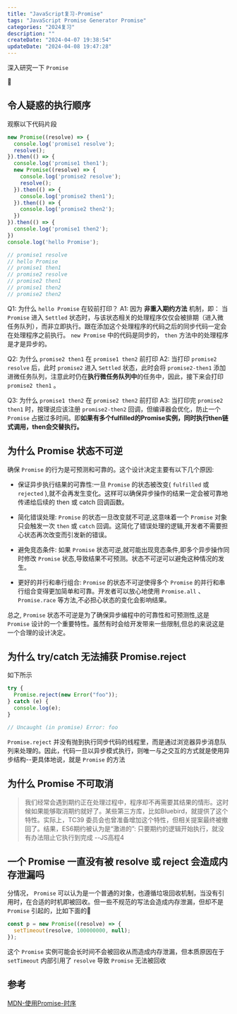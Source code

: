 ```yaml
---
title: "JavaScript复习-Promise"
tags: "JavaScript Promise Generator Promise"
categories: "2024复习"
description: ""
createDate: "2024-04-07 19:38:54"
updateDate: "2024-04-08 19:47:28"
---
```


深入研究一下 `Promise`

🤔

## 令人疑惑的执行顺序

观察以下代码片段

``` js
new Promise((resolve) => {
  console.log('promise1 resolve');
  resolve();
}).then(() => {
  console.log('promise1 then1');
  new Promise((resolve) => {
    console.log('promise2 resolve');
    resolve();
  }).then(() => {
    console.log('promise2 then1');
  }).then(() => {
    console.log('promise2 then2');
  })
}).then(() => {
  console.log('promise1 then2');
})
console.log('hello Promise');

// promise1 resolve
// hello Promise
// promise1 then1
// promise2 resolve
// promise2 then1
// promise1 then2
// promise2 then2
```

Q1: 为什么 `hello Promise` 在较前打印？
A1: 因为 **非重入期约方法** 机制，即： 当 `Promise` 进入 `Settled` 状态时，与该状态相关的处理程序仅仅会被排期（进入微任务队列），而非立即执行。跟在添加这个处理程序的代码之后的同步代码一定会在处理程序之前执行。 `new Promise` 中的代码是同步的， `then` 方法中的处理程序是才是异步的。

Q2: 为什么 `promise2 then1` 在 `promise1 then2` 前打印
A2: 当打印 `promise2 resolve` 后，此时 `promise2` 进入 `Settled` 状态，此时会将 `promise2-then1` 添加进微任务队列，注意此时仍在**执行微任务队列中**的任务中，因此，接下来会打印 `promise2 then1` 。

Q3: 为什么 `promise1 then2` 在 `promise2 then2` 前打印
A3: 当打印完 `promise2 then1` 时，按理说应该注册 `promise2-then2` 回调，但编译器会优化，防止一个 `Promise` 占据过多时间。即**如果有多个fulfilled的Promise实例，同时执行then链式调用，then会交替执行。**

## 为什么 Promise 状态不可逆

确保 `Promise` 的行为是可预测和可靠的。这个设计决定主要有以下几个原因:

- 保证异步执行结果的可靠性:一旦 `Promise` 的状态被改变( `fulfilled` 或 `rejected` ),就不会再发生变化。这样可以确保异步操作的结果一定会被可靠地传递给后续的 then 或 catch 回调函数。

- 简化错误处理: `Promise` 的状态一旦改变就不可逆,这意味着一个 `Promise` 对象只会触发一次 `then` 或 `catch` 回调。这简化了错误处理的逻辑,开发者不需要担心状态再次改变而引发新的错误。

- 避免竞态条件: 如果 `Promise` 状态可逆,就可能出现竞态条件,即多个异步操作同时修改 `Promise` 状态,导致结果不可预测。状态不可逆可以避免这种情况的发生。

- 更好的并行和串行组合: `Promise` 的状态不可逆使得多个 `Promise` 的并行和串行组合变得更加简单和可靠。开发者可以放心地使用 `Promise.all` 、 `Promise.race` 等方法,不必担心状态的变化会影响结果。

总之, `Promise` 状态不可逆是为了确保异步编程中的可靠性和可预测性,这是 `Promise` 设计的一个重要特性。虽然有时会给开发带来一些限制,但总的来说这是一个合理的设计决定。

## 为什么 try/catch 无法捕获 Promise.reject

如下所示

``` js
try {
  Promise.reject(new Error("foo"));
} catch (e) {
  console.log(e);
}

// Uncaught (in promise) Error: foo
```

`Promise.reject` 并没有抛到执行同步代码的线程里，而是通过浏览器异步消息队列来处理的。因此，代码一旦以异步模式执行，则唯一与之交互的方式就是使用异步结构--更具体地说，就是 `Promise` 的方法

## 为什么 Promise 不可取消

> 我们经常会遇到期约正在处理过程中，程序却不再需要其结果的情形。这时候如果能够取消期约就好了。某些第三方库，比如Bluebird，就提供了这个特性。实际上，TC39 委员会也曾准备增加这个特性，但相关提案最终被撤回了。结果，ES6期约被认为是“激进的”: 只要期约的逻辑开始执行，就没有办法阻止它执行到完成 --JS高程4

## 一个 Promise 一直没有被 resolve 或 reject 会造成内存泄漏吗

分情况， `Promise` 可以认为是一个普通的对象，也遵循垃圾回收机制，当没有引用时，在合适的时机即被回收。但一些不规范的写法会造成内存泄漏，但却不是 `Promise` 引起的，比如下面的🌰

``` js
const p = new Promise((resolve) => {
  setTimeout(resolve, 100000000, null);
});
```

这个 `Promise` 实例可能会长时间不会被回收从而造成内存泄漏，但本质原因在于 `setTimeout` 内部引用了 `resolve` 导致 `Promise` 无法被回收

## 参考

[MDN-使用Promise-时序](https://developer.mozilla.org/zh-CN/docs/Web/JavaScript/Guide/Using_promises#%E6%97%B6%E5%BA%8F)
